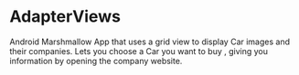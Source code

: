 # AdapterViews
Android Marshmallow App that uses a grid view to display Car images and their companies. Lets you choose a Car you want to buy , giving you information by opening the company website.
